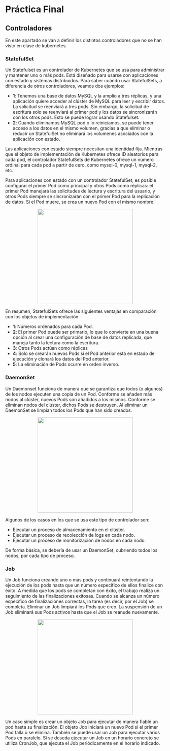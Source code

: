 # Práctica Final
## Controladores
En este apartado se van a definir los distintos controladores que no se han visto en clase de kubernetes. 
### StatefulSet
Un Statefulset es un controlador de Kubernetes que se usa para administrar y mantener uno o más pods. Está diseñado para usarse con aplicaciones con estado y sistemas distribuidos. Para saber cuándo usar StatefulSets, a diferencia de otros controladores, veamos dos ejemplos:
  * **1**: Tenemos una base de datos MySQL y la amplio a tres réplicas, y una aplicación quiere acceder al clúster de MySQL para leer y escribir datos. La solicitud se reenviará a tres pods. Sin embargo, la solicitud de escritura solo se reenviará al primer pod y los datos se sincronizarán con los otros pods. Esto se puede lograr usando Statefulset.
  * **2**: Cuando eliminamos MySQL pod o lo reiniciamos, se puede tener acceso a los datos en el mismo volumen, gracias a que eliminar o reducir un StatefulSet no eliminará los volumenes asociados con la aplicación con estado. 

Las aplicaciones con estado siempre necesitan una identidad fija. Mientras que el objeto de implementación de Kubernetes ofrece ID aleatorios para cada pod, el controlador StatefulSets de Kubernetes ofrece un número ordinal para cada pod a partir de cero, como mysql-0, mysql-1, mysql-2, etc.

Para aplicaciones con estado con un controlador StatefulSet, es posible configurar el primer Pod como principal y otros Pods como réplicas: el primer Pod manejará las solicitudes de lectura y escritura del usuario, y otros Pods siempre se sincronizarán con el primer Pod para la replicación de datos. Si el Pod muere, se crea un nuevo Pod con el mismo nombre.

<p align="center">
 <img src="https://loft.sh/blog/images/content/stateful-set-bp-5.png" width="" height="300" />
</p>

En resumen, StatefulSets ofrece las siguientes ventajas en comparación con los objetos de implementación:
  * **1**: Números ordenados para cada Pod.
  * **2**: El primer Pod puede ser primario, lo que lo convierte en una buena opción al crear una configuración de base de datos replicada, que maneja tanto la lectura como la escritura.
  * **3**: Otros Pods actúan como réplicas
  * **4**: Solo se crearán nuevos Pods si el Pod anterior está en estado de ejecución y clonará los datos del Pod anterior.
  * **5**: La eliminación de Pods ocurre en orden inverso.


### DaemonSet
Un Daemonset funciona de manera que se garantiza que todos (o algunos) de los nodos ejecuten una copia de un Pod. Conforme se añaden más nodos al clúster, nuevos Pods son añadidos a los mismos. Conforme se eliminan nodos del clúster, dichos Pods se destruyen. Al eliminar un DaemonSet se limpian todos los Pods que han sido creados.

<p align="center">
 <img src="https://bucket-hg.oss-cn-shanghai.aliyuncs.com/img/daemonset.png" width="" height="300" />
</p>

Algunos de los casos en los que se usa este tipo de controlador son:
 * Ejecutar un proceso de almacenamiento en el clúster.
 * Ejecutar un proceso de recolección de logs en cada nodo.
 * Ejecutar un proceso de monitorización de nodos en cada nodo.
 
De forma básica, se debería de usar un DaemonSet, cubriendo todos los nodos, por cada tipo de proceso.



### Job
Un Job funciona creando uno o más pods y continuará reintentando la ejecución de los pods hasta que un número específico de ellos finalice con éxito. A medida que los pods se completan con éxito, el trabajo realiza un seguimiento de las finalizaciones exitosas. Cuando se alcanza un número específico de finalizaciones correctas, la tarea (es decir, por el Job) se completa. Eliminar un Job limpiará los Pods que creó. La suspensión de un Job eliminará sus Pods activos hasta que el Job se reanude nuevamente.

<p align="center">
 <img src="https://miro.medium.com/max/607/1*OSKkb761FJ2gShR6sYdnjQ.png" width="" height="300" />
</p>

Un caso simple es crear un objeto Job para ejecutar de manera fiable un pod hasta su finalización. El objeto Job iniciará un nuevo Pod si el primer Pod falla o se elimina.
También se puede usar un Job para ejecutar varios Pods en paralelo.
Si se deseda ejecutar un Job en un horario concreto se utiliza CronJob, que ejecuta el Job periódicamente en el horario indicado.

